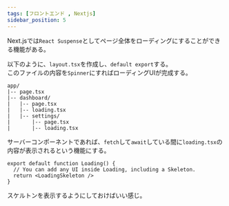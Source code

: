 ```yaml
---
tags: [フロントエンド , Nextjs]
sidebar_position: 5
---
```


Next.jsでは`React Suspense`としてページ全体をローディングにすることができる機能がある。

以下のように、`layout.tsx`を作成し、`default export`する。  
このファイルの内容を`Spinner`にすればローディングUIが完成する。  

```
app/
|-- page.tsx
|-- dashboard/
|   |-- page.tsx
|   |-- loading.tsx
|   |-- settings/
|       |-- page.tsx
|       |-- loading.tsx
```

サーバーコンポーネントであれば、`fetch`して`await`している間に`loading.tsx`の内容が表示されるという機能にする。

```tsx title="app/dashboard/loading.tsx"
export default function Loading() {
  // You can add any UI inside Loading, including a Skeleton.
  return <LoadingSkeleton />
}
```

スケルトンを表示するようにしておけばいい感じ。
